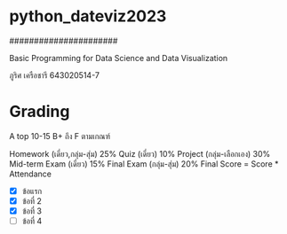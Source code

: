 # python_dateviz2023 #
######################

Basic Programming for Data Science and Data Visualization

ภูริศ เครือชารี
643020514-7

# Grading
A top 10-15 B+ ถึง F ตามเกณฑ์


Homework (เดี่ยว,กลุ่ม-สุ่ม) 25%
Quiz (เดี่ยว) 10%
Project (กลุ่ม-เลือกเอง) 30%
Mid-term Exam (เดี่ยว) 15%
Final Exam (กลุ่ม-สุ่ม) 20%
Final Score = Score * Attendance

- [x] ข้อแรก
- [x] ข้อที่ 2
- [x] ข้อที่ 3
- [ ] ข้อที่ 4
